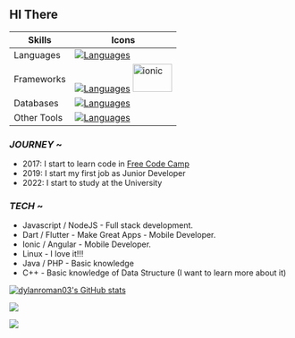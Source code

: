 ## HI There

| Skills        | Icons         |
| ------------- | ------------- |
| Languages     | [![Languages](https://skillicons.dev/icons?i=dart,js,ts,html,css,java)](https://skillicons.dev)  |
| Frameworks    | [![Languages](https://skillicons.dev/icons?i=nodejs,flutter,angular,bootstrap)](https://skillicons.dev) <img src="https://upload.wikimedia.org/wikipedia/commons/d/d1/Ionic_Logo.svg" alt="ionic" width="70" height="50"/>  |
| Databases     | [![Languages](https://skillicons.dev/icons?i=mysql,mongodb)](https://skillicons.dev)  |
| Other Tools   | [![Languages](https://skillicons.dev/icons?i=git,docker,heroku,linux,postman,bash)](https://skillicons.dev)  |


<!-- JOURNEY -->
### _JOURNEY_  ~
- 2017: I start to learn code in [Free Code Camp](https://www.freecodecamp.org/)
- 2019: I start my first job as Junior Developer
- 2022: I start to study at the University  


<!-- TECH -->

### _TECH_  ~

- Javascript / NodeJS - Full stack development.
- Dart / Flutter - Make Great Apps - Mobile Developer.
- Ionic / Angular - Mobile Developer.
- Linux - I love it!!!
- Java / PHP - Basic knowledge
- C++ - Basic knowledge of Data Structure (I want to learn more about it)
  
<!-- STATS -->

<a href="http://www.github.com/dylanroman03"><img src="https://github-readme-stats.vercel.app/api?username=dylanroman03&show_icons=true&hide=&count_private=true&title_color=ec4899&text_color=ffffff&icon_color=ec4899&bg_color=171717&hide_border=true&show_icons=true" alt="dylanroman03's GitHub stats" /></a>

<a href="http://www.github.com/dylanroman03"><img src="https://github-readme-streak-stats.herokuapp.com/?user=dylanroman03&stroke=ffffff&background=171717&ring=ec4899&fire=ec4899&currStreakNum=ffffff&currStreakLabel=ec4899&sideNums=ffffff&sideLabels=ffffff&dates=ffffff&hide_border=true" /></a>

<a href="http://www.github.com/dylanroman03"><img src="https://github-readme-stats.vercel.app/api/top-langs/?username=dylanroman03&theme=dark&hide_border=false&include_all_commits=false&count_private=false&layout=compact" /></a>

